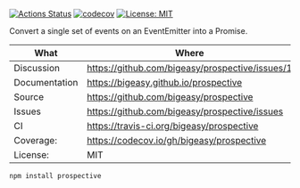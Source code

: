 [![Actions Status](https://github.com/bigeasy/prospective/workflows/Node%20CI/badge.svg)](https://github.com/bigeasy/prospective/actions)
[![codecov](https://codecov.io/gh/bigeasy/prospective/branch/master/graph/badge.svg)](https://codecov.io/gh/bigeasy/prospective)
[![License: MIT](https://img.shields.io/badge/License-MIT-yellow.svg)](https://opensource.org/licenses/MIT)

Convert a single set of events on an EventEmitter into a Promise.

| What          | Where                                             |
| --- | --- |
| Discussion    | https://github.com/bigeasy/prospective/issues/1   |
| Documentation | https://bigeasy.github.io/prospective             |
| Source        | https://github.com/bigeasy/prospective            |
| Issues        | https://github.com/bigeasy/prospective/issues     |
| CI            | https://travis-ci.org/bigeasy/prospective         |
| Coverage:     | https://codecov.io/gh/bigeasy/prospective         |
| License:      | MIT                                               |


```
npm install prospective
```
